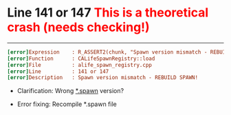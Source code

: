 # Line 141 or 147 <font style="color: red">This is a theoretical crash (needs checking!)</font>

___

```ini
[error]Expression    : R_ASSERT2(chunk, "Spawn version mismatch - REBUILD SPAWN!"); or R_ASSERT2(m_chunk, "Spawn version mismatch - REBUILD SPAWN!");
[error]Function      : CALifeSpawnRegistry::load
[error]File          : alife_spawn_registry.cpp
[error]Line          : 141 or 147
[error]Description   : Spawn version mismatch - REBUILD SPAWN!
```

- Clarification: Wrong [*.spawn](../file-formats/game-levels/spawn.md) version?

- Error fixing: Recompile *.spawn file
